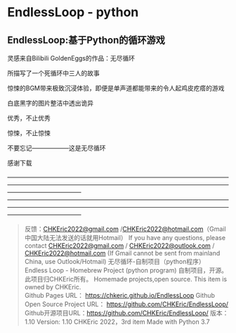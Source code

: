 # EndlessLoop - python

## EndlessLoop:基于Python的循环游戏

灵感来自Bilibili GoldenEggs的作品：无尽循环

所描写了一个死循环中三人的故事

惊悚的BGM带来极致沉浸体验，即便是单声道都能带来的令人起鸡皮疙瘩的游戏

白底黑字的图片整洁中透出诡异

优秀，不止优秀

<span color = darkred; font-size = 36px;>惊悚，不止惊悚</span>
<p color = darkred;>不要忘记——————这是无尽循环</p>

感谢下载

————————————————————————————————————————————————————————————————————————————————————
————————————————————————————————————————————————————————————————————————————————————
>反馈：CHKEric2022@gmail.com /CHKEric2022@hotmail.com（Gmail中国大陆无法发送的话就用Hotmail）
>If you have any questions, please contact CHKEric2022@gmail.com / CHKEric2022@outlook.com / CHKEric2022@hotmail.com (If Gmail cannot be sent from mainland China, use Outlook/Hotmail)
>无尽循环-自制项目（python程序）   
>Endless Loop - Homebrew Project (python program)
>自制项目，开源。 此项目归CHKEric所有。
>Homemade projects,open source. This item is owned by CHKEric.    
>Github Pages URL： https://chkeric.github.io/EndlessLoop
>Github Open Source Project URL： https://github.com/CHKEric/EndlessLoop/
>Github开源项目URL：https://github.com/CHKEric/EndlessLoop/
>版本：1.10
>Version: 1.10
>CHKEric 2022，3rd item
> Made with Python 3.7
